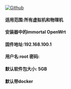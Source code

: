 [![Github](https://img.shields.io/badge/Release文件可在国内加速站下载-FC7C0D?logo=github&logoColor=fff&labelColor=000&style=for-the-badge)](https://wkdaily.cpolar.top/archives/1) 

#### 适用范围:所有虚拟机和物理机
#### 安装器中的immortal OpenWrt
#### 固件地址:192.168.100.1
#### 用户名:root  密码:
#### 默认软件包大小: 5GB
#### 默认带docker
